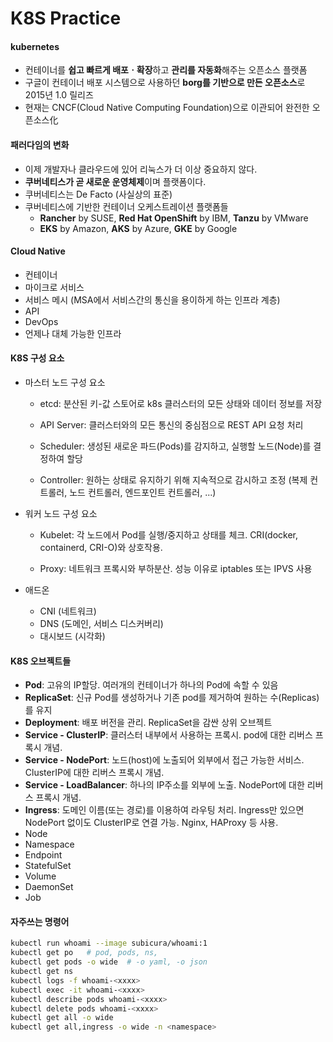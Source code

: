 # K8S Practice



#### kubernetes

* 컨테이너를 **쉽고 빠르게 배포ㆍ확장**하고 **관리를 자동화**해주는 오픈소스 플랫폼
* 구글이 컨테이너 배포 시스템으로 사용하던 **borg를 기반으로 만든 오픈소스**로 2015년 1.0 릴리즈
* 현재는 CNCF(Cloud Native Computing Foundation)으로 이관되어 완전한 오픈소스化



#### 패러다임의 변화

* 이제 개발자나 클라우드에 있어 리눅스가 더 이상 중요하지 않다.
* **쿠버네티스가 곧 새로운 운영체제**이며 플랫폼이다.
* 쿠버네티스는 De Facto (사실상의 표준)
* 쿠버네티스에 기반한 컨테이너 오케스트레이션 플랫폼들
  * **Rancher** by SUSE, **Red Hat OpenShift** by IBM, **Tanzu** by VMware
  * **EKS** by Amazon, **AKS** by Azure, **GKE** by Google



#### Cloud Native

* 컨테이너
* 마이크로 서비스
* 서비스 메시 (MSA에서 서비스간의 통신을 용이하게 하는 인프라 계층)
* API
* DevOps
* 언제나 대체 가능한 인프라



#### K8S 구성 요소

* 마스터 노드 구성 요소

  * etcd: 분산된 키-값 스토어로 k8s 클러스터의 모든 상태와 데이터 정보를 저장

  * API Server: 클러스터와의 모든 통신의 중심점으로 REST API 요청 처리

  * Scheduler: 생성된 새로운 파드(Pods)를 감지하고, 실행할 노드(Node)를 결정하여 할당

  * Controller: 원하는 상태로 유지하기 위해 지속적으로 감시하고 조정 (복제 컨트롤러, 노드 컨트롤러, 엔드포인트 컨트롤러, ...)


* 워커 노드 구성 요소

  * Kubelet: 각 노드에서 Pod를 실행/중지하고 상태를 체크. CRI(docker, containerd, CRI-O)와 상호작용.

  * Proxy: 네트워크 프록시와 부하분산. 성능 이유로 iptables 또는 IPVS 사용

* 애드온

  * CNI (네트워크)
  * DNS (도메인, 서비스 디스커버리)
  * 대시보드 (시각화)



#### K8S 오브젝트들

* **Pod**: 고유의 IP할당. 여러개의 컨테이너가 하나의 Pod에 속할 수 있음
* **ReplicaSet**: 신규 Pod를 생성하거나 기존 pod를 제거하여 원하는 수(Replicas)를 유지
* **Deployment**: 배포 버전을 관리. ReplicaSet을 감싼 상위 오브젝트
* **Service - ClusterIP**: 클러스터 내부에서 사용하는 프록시. pod에 대한 리버스 프록시 개념.
* **Service - NodePort**: 노드(host)에 노출되어 외부에서 접근 가능한 서비스. ClusterIP에 대한 리버스 프록시 개념.
* **Service - LoadBalancer**: 하나의 IP주소를 외부에 노출. NodePort에 대한 리버스 프록시 개념.
* **Ingress**: 도메인 이름(또는  경로)를 이용하여 라우팅 처리. Ingress만 있으면 NodePort 없이도 ClusterIP로 연결 가능. Nginx, HAProxy 등 사용.
* Node
* Namespace
* Endpoint
* StatefulSet
* Volume
* DaemonSet
* Job



#### 자주쓰는 명령어

```bash
kubectl run whoami --image subicura/whoami:1
kubectl get po   # pod, pods, ns, 
kubectl get pods -o wide  # -o yaml, -o json
kubectl get ns
kubectl logs -f whoami-<xxxx>
kubectl exec -it whoami-<xxxx>
kubectl describe pods whoami-<xxxx>
kubectl delete pods whoami-<xxxx>
kubectl get all -o wide
kubectl get all,ingress -o wide -n <namespace>
```

